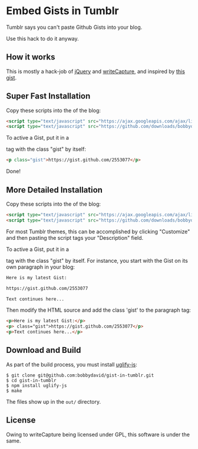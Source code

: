 Embed Gists in Tumblr
=====================

Tumblr says you can't paste Github Gists into your blog.

Use this hack to do it anyway.


How it works
------------

This is mostly a hack-job of
[jQuery](https://github.com/jquery/jquery) and
[writeCapture](https://github.com/iamnoah/writeCapture), and
inspired by [this gist](https://gist.github.com/2506180).


Super Fast Installation
-----------------------

Copy these scripts into the <head> of the blog:

```html
<script type="text/javascript" src="https://ajax.googleapis.com/ajax/libs/jquery/1.7.2/jquery.min.js"></script>
<script type="text/javascript" src="https://github.com/downloads/bobbydavid/gist-in-tumblr/gist-in-tumblr-full.v0.1.1.min.js"></script>
```

To active a Gist, put it in a <p> tag with the class "gist" by itself:

```html
<p class="gist">https://gist.github.com/2553077</p>
```

Done!


More Detailed Installation
--------------------------

Copy these scripts into the <head> of the blog:

```html
<script type="text/javascript" src="https://ajax.googleapis.com/ajax/libs/jquery/1.7.2/jquery.min.js"></script>
<script type="text/javascript" src="https://github.com/downloads/bobbydavid/gist-in-tumblr/gist-in-tumblr-full.v0.1.1.min.js"></script>
```

For most Tumblr themes, this can be accomplished by clicking "Customize"
and then pasting the script tags your "Description" field.

To active a Gist, put it in a <p> tag with the class "gist" by itself.
For instance, you start with the Gist on its own paragraph in your blog:

```html
Here is my latest Gist:

https://gist.github.com/2553077

Text continues here...
```

Then modify the HTML source and add the class 'gist' to the paragraph tag:

```html
<p>Here is my latest Gist:</p>
<p> class="gist">https://gist.github.com/2553077</p>
<p>Text continues here...</p>
```



Download and Build
------------------

As part of the build process, you must install
[uglify-js](https://github.com/mishoo/UglifyJS):

    $ git clone git@github.com:bobbydavid/gist-in-tumblr.git
    $ cd gist-in-tumblr
    $ npm install uglify-js
    $ make

The files show up in the `out/` directory.


License
-------

Owing to writeCapture being licensed under GPL, this software is under the same.


